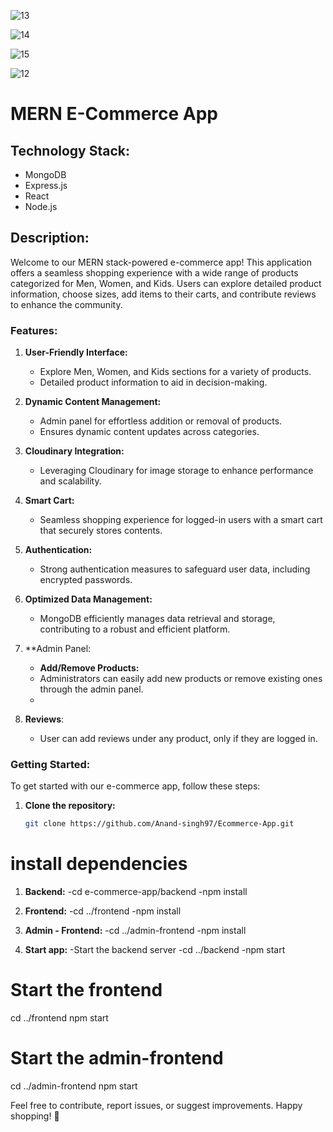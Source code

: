 ![13](https://github.com/Anand-singh97/Ecommerce-App/assets/132922327/b69d3602-8306-45c4-815d-b0d0dd6140dd)

![14](https://github.com/Anand-singh97/Ecommerce-App/assets/132922327/b5b006b7-e4f2-442e-8b1f-e7bdba886d12)

![15](https://github.com/Anand-singh97/Ecommerce-App/assets/132922327/529cc110-51e6-4ff8-a1ba-38cade5f2033)

![12](https://github.com/Anand-singh97/Ecommerce-App/assets/132922327/536afa81-ebff-4bc3-b2c1-56702785b0c6)

# MERN E-Commerce App

## Technology Stack:
- MongoDB
- Express.js
- React
- Node.js

## Description:

Welcome to our MERN stack-powered e-commerce app! This application offers a seamless shopping experience with a wide range of products categorized for Men, Women, and Kids. Users can explore detailed product information, choose sizes, add items to their carts, and contribute reviews to enhance the community.

### Features:

1. **User-Friendly Interface:**
   - Explore Men, Women, and Kids sections for a variety of products.
   - Detailed product information to aid in decision-making.

2. **Dynamic Content Management:**
   - Admin panel for effortless addition or removal of products.
   - Ensures dynamic content updates across categories.

3. **Cloudinary Integration:**
   - Leveraging Cloudinary for image storage to enhance performance and scalability.

4. **Smart Cart:**
   - Seamless shopping experience for logged-in users with a smart cart that securely stores contents.

5. **Authentication:**
   - Strong authentication measures to safeguard user data, including encrypted passwords.

6. **Optimized Data Management:**
   - MongoDB efficiently manages data retrieval and storage, contributing to a robust and efficient platform.

7. **Admin Panel:
   - **Add/Remove Products:**
    - Administrators can easily add new products or remove existing ones through the admin panel.
    - 
8. **Reviews**:
   - User can add reviews under any product, only if they are logged in.

### Getting Started:

To get started with our e-commerce app, follow these steps:

1. **Clone the repository:**

   ```bash
   git clone https://github.com/Anand-singh97/Ecommerce-App.git
   
# install dependencies
1. **Backend:**
  -cd e-commerce-app/backend
  -npm install

2. **Frontend:**
  -cd ../frontend 
  -npm install

3. **Admin - Frontend:**
  -cd ../admin-frontend
  -npm install

4. **Start app:**
  -Start the backend server
  -cd ../backend
 -npm start

# Start the frontend
cd ../frontend
npm start

# Start the admin-frontend
cd ../admin-frontend
npm start

Feel free to contribute, report issues, or suggest improvements. Happy shopping! 🛒
